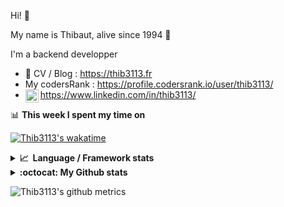 Hi! 👋

My name is Thibaut, alive since 1994 🍷

I'm a backend developper

-   📝 CV / Blog : https://thib3113.fr
-   My codersRank : https://profile.codersrank.io/user/thib3113/
-   <a href="https://www.linkedin.com/in/thib3113/"><img align="left" alt="Thib3113's Linkedin" width="21px" src="https://raw.githubusercontent.com/peterthehan/peterthehan/master/assets/linkedin.svg" /></a> https://www.linkedin.com/in/thib3113/

📊 **This week I spent my time on**

[![Thib3113's wakatime](https://github-readme-stats.vercel.app/api/wakatime?username=thib3113&layout=default&theme=dracula&langs_count=6&hide_title=true&hide_border=true)](https://wakatime.com/@thib3113)

<details>
  <summary><b>📈&nbsp;&nbsp;Language&nbsp;/&nbsp;Framework stats</b></summary>
  <br/>  
  <a href='https://profile.codersrank.io/user/thib3113/'>
  <img src='http://cr-skills-chart-widget.azurewebsites.net/api/api?username=thib3113&padding=30&skills=php,batchfile,javascript,less,mysql,reactjs,scss,shell,typescript,vue'>
  </a>
</details>

<details>
  <summary><b>:octocat: My Github stats</b></summary>
  <br/>  
  
  <img src="https://github-readme-stats.vercel.app/api?username=thib3113&theme=dracula&show_icons=true&" alt="Thib3113's GitHub stats" />

<!--START_SECTION:activity-->

1. 🗣 Commented on [#149](https://github.com/Art-of-WiFi/UniFi-API-client/issues/149) in [Art-of-WiFi/UniFi-API-client](https://github.com/Art-of-WiFi/UniFi-API-client)
2. 🗣 Commented on [#149](https://github.com/Art-of-WiFi/UniFi-API-client/issues/149) in [Art-of-WiFi/UniFi-API-client](https://github.com/Art-of-WiFi/UniFi-API-client)
3. 🎉 Merged PR [#314](https://github.com/thib3113/unifi-client/pull/314) in [thib3113/unifi-client](https://github.com/thib3113/unifi-client)
4. 🎉 Merged PR [#20](https://github.com/thib3113/vban/pull/20) in [thib3113/vban](https://github.com/thib3113/vban)
5. 🎉 Merged PR [#311](https://github.com/thib3113/unifi-client/pull/311) in [thib3113/unifi-client](https://github.com/thib3113/unifi-client)
 <!--END_SECTION:activity-->

</details>

![Thib3113's github metrics](https://gist.githubusercontent.com/thib3113/83a96e16f8bca103f1b0e376186c66ec/raw/github-metrics.svg)
